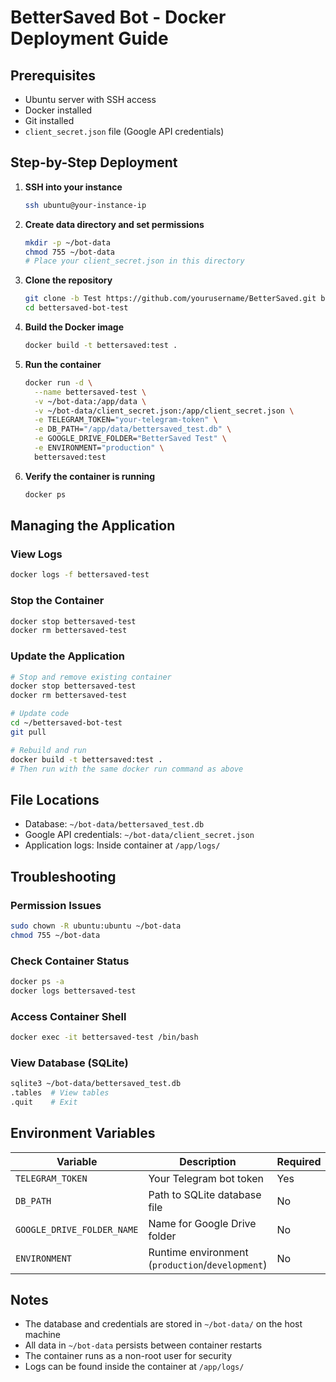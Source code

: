 # BetterSaved Bot - Docker Deployment Guide

## Prerequisites
- Ubuntu server with SSH access
- Docker installed
- Git installed
- `client_secret.json` file (Google API credentials)

## Step-by-Step Deployment

1. **SSH into your instance**
   ```bash
   ssh ubuntu@your-instance-ip
   ```

2. **Create data directory and set permissions**
   ```bash
   mkdir -p ~/bot-data
   chmod 755 ~/bot-data
   # Place your client_secret.json in this directory
   ```

3. **Clone the repository**
   ```bash
   git clone -b Test https://github.com/yourusername/BetterSaved.git bettersaved-bot-test
   cd bettersaved-bot-test
   ```

4. **Build the Docker image**
   ```bash
   docker build -t bettersaved:test .
   ```

5. **Run the container**
   ```bash
   docker run -d \
     --name bettersaved-test \
     -v ~/bot-data:/app/data \
     -v ~/bot-data/client_secret.json:/app/client_secret.json \
     -e TELEGRAM_TOKEN="your-telegram-token" \
     -e DB_PATH="/app/data/bettersaved_test.db" \
     -e GOOGLE_DRIVE_FOLDER="BetterSaved Test" \
     -e ENVIRONMENT="production" \
     bettersaved:test
   ```

6. **Verify the container is running**
   ```bash
   docker ps
   ```

## Managing the Application

### View Logs
```bash
docker logs -f bettersaved-test
```

### Stop the Container
```bash
docker stop bettersaved-test
docker rm bettersaved-test
```

### Update the Application
```bash
# Stop and remove existing container
docker stop bettersaved-test
docker rm bettersaved-test

# Update code
cd ~/bettersaved-bot-test
git pull

# Rebuild and run
docker build -t bettersaved:test .
# Then run with the same docker run command as above
```

## File Locations
- Database: `~/bot-data/bettersaved_test.db`
- Google API credentials: `~/bot-data/client_secret.json`
- Application logs: Inside container at `/app/logs/`

## Troubleshooting

### Permission Issues
```bash
sudo chown -R ubuntu:ubuntu ~/bot-data
chmod 755 ~/bot-data
```

### Check Container Status
```bash
docker ps -a
docker logs bettersaved-test
```

### Access Container Shell
```bash
docker exec -it bettersaved-test /bin/bash
```

### View Database (SQLite)
```bash
sqlite3 ~/bot-data/bettersaved_test.db
.tables  # View tables
.quit    # Exit
```

## Environment Variables
| Variable | Description | Required | Default |
|----------|-------------|----------|---------|
| `TELEGRAM_TOKEN` | Your Telegram bot token | Yes | - |
| `DB_PATH` | Path to SQLite database file | No | `/app/data/bot_database.db` |
| `GOOGLE_DRIVE_FOLDER_NAME` | Name for Google Drive folder | No | `BetterSaved` |
| `ENVIRONMENT` | Runtime environment (`production`/`development`) | No | `production` |

## Notes
- The database and credentials are stored in `~/bot-data/` on the host machine
- All data in `~/bot-data` persists between container restarts
- The container runs as a non-root user for security
- Logs can be found inside the container at `/app/logs/`
